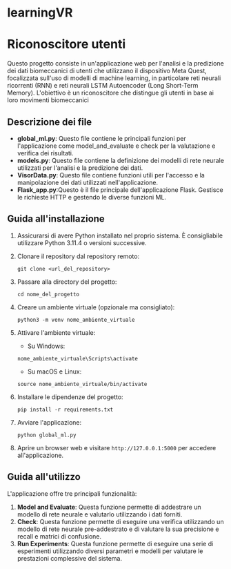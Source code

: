 # learningVR

# Riconoscitore utenti

Questo progetto consiste in un'applicazione web per l'analisi e la predizione dei dati biomeccanici di utenti che utilizzano il dispositivo Meta Quest, focalizzata sull'uso di modelli di machine learning, in particolare reti neurali ricorrenti (RNN) e reti neurali LSTM Autoencoder (Long Short-Term Memory).
L'obiettivo è un riconoscitore che distingue gli utenti in base ai loro movimenti biomeccanici

## Descrizione dei file

- **global_ml.py**: Questo file contiene le principali funzioni per l'applicazione come model_and_evaluate e check per la valutazione e verifica dei risultati.
- **models.py**: Questo file contiene la definizione dei modelli di rete neurale utilizzati per l'analisi e la predizione dei dati.
- **VisorData.py**: Questo file contiene funzioni utili per l'accesso e la manipolazione dei dati utilizzati nell'applicazione.
- **Flask_app.py**:Questo è il file principale dell'applicazione Flask. Gestisce le richieste HTTP e gestendo le diverse funzioni ML.


## Guida all'installazione

1. Assicurarsi di avere Python installato nel proprio sistema. È consigliabile utilizzare Python 3.11.4 o versioni successive.
2. Clonare il repository dal repository remoto:

    ```
    git clone <url_del_repository>
    ```

3. Passare alla directory del progetto:

    ```
    cd nome_del_progetto
    ```

4. Creare un ambiente virtuale (opzionale ma consigliato):

    ```
    python3 -m venv nome_ambiente_virtuale
    ```

5. Attivare l'ambiente virtuale:

    - Su Windows:

    ```
    nome_ambiente_virtuale\Scripts\activate
    ```

    - Su macOS e Linux:

    ```
    source nome_ambiente_virtuale/bin/activate
    ```

6. Installare le dipendenze del progetto:

    ```
    pip install -r requirements.txt
    ```

7. Avviare l'applicazione:

    ```
    python global_ml.py
    ```

8. Aprire un browser web e visitare `http://127.0.0.1:5000` per accedere all'applicazione.

## Guida all'utilizzo

L'applicazione offre tre principali funzionalità:

1. **Model and Evaluate**: Questa funzione permette di addestrare un modello di rete neurale e valutarlo utilizzando i dati forniti.
2. **Check**: Questa funzione permette di eseguire una verifica utilizzando un modello di rete neurale pre-addestrato e di valutare la sua precisione e recall e matrici di confusione.
3. **Run Experiments**: Questa funzione permette di eseguire una serie di esperimenti utilizzando diversi parametri e modelli per valutare le prestazioni complessive del sistema.














